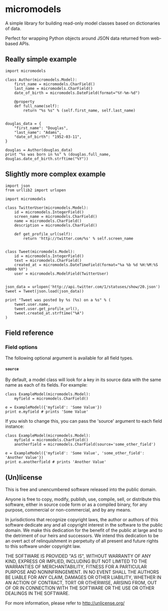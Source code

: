 # micromodels

A simple library for building read-only model classes based on dictionaries of data.

Perfect for wrapping Python objects around JSON data returned from web-based APIs.

## Really simple example

    import micromodels

    class Author(micromodels.Model):
        first_name = micromodels.CharField()
        last_name = micromodels.CharField()
        date_of_birth = micromodels.DateField(format="%Y-%m-%d")

        @property
        def full_name(self):
            return "%s %s" % (self.first_name, self.last_name)


    douglas_data = {
        "first_name": "Douglas",
        "last_name": "Adams",
        "date_of_birth": "1952-03-11",
    }

    douglas = Author(douglas_data)
    print "%s was born in %s" % (douglas.full_name, douglas.date_of_birth.strftime("%Y"))

## Slightly more complex example

    import json
    from urllib2 import urlopen

    import micromodels

    class TwitterUser(micromodels.Model):
        id = micromodels.IntegerField()
        screen_name = micromodels.CharField()
        name = micromodels.CharField()
        description = micromodels.CharField()

        def get_profile_url(self):
            return 'http://twitter.com/%s' % self.screen_name


    class Tweet(micromodels.Model):
        id = micromodels.IntegerField()
        text = micromodels.CharField()
        created_at = micromodels.DateTimeField(format="%a %b %d %H:%M:%S +0000 %Y")
        user = micromodels.ModelField(TwitterUser)


    json_data = urlopen('http://api.twitter.com/1/statuses/show/20.json')
    tweet = Tweet(json.load(json_data))

    print "Tweet was posted by %s (%s) on a %s" % (
        tweet.user.name,
        tweet.user.get_profile_url(),
        tweet.created_at.strftime("%A")
    )


## Field reference

### Field options

The following optional argument is available for all field types.

#### `source`

By default, a model class will look for a key in its source data with the same name as each of its fields. For example:

    class ExampleModel(micromodels.Model):
        myfield = micromodels.CharField()

    e = ExampleModel({'myfield': 'Some Value'})
    print e.myfield # prints 'Some Value'

If you wish to change this, you can pass the 'source' argument to each field instance:

    class ExampleModel(micromodels.Model):
        myfield = micromodels.CharField()
        anotherfield = micromodels.CharField(source='some_other_field')

    e = ExampleModel({'myfield': 'Some Value', 'some_other_field': 'Another Value'})
    print e.anotherfield # prints 'Another Value'


## (Un)license

This is free and unencumbered software released into the public domain.

Anyone is free to copy, modify, publish, use, compile, sell, or distribute this software, either in source code form or as a compiled binary, for any purpose, commercial or non-commercial, and by any means.

In jurisdictions that recognize copyright laws, the author or authors of this software dedicate any and all copyright interest in the software to the public domain. We make this dedication for the benefit of the public at large and to the detriment of our heirs and successors. We intend this dedication to be an overt act of relinquishment in perpetuity of all present and future rights to this software under copyright law.

THE SOFTWARE IS PROVIDED "AS IS", WITHOUT WARRANTY OF ANY KIND, EXPRESS OR IMPLIED, INCLUDING BUT NOT LIMITED TO THE WARRANTIES OF MERCHANTABILITY, FITNESS FOR A PARTICULAR PURPOSE AND NONINFRINGEMENT. IN NO EVENT SHALL THE AUTHORS BE LIABLE FOR ANY CLAIM, DAMAGES OR OTHER LIABILITY, WHETHER IN AN ACTION OF CONTRACT, TORT OR OTHERWISE, ARISING FROM, OUT OF OR IN CONNECTION WITH THE SOFTWARE OR THE USE OR OTHER DEALINGS IN THE SOFTWARE.

For more information, please refer to <http://unlicense.org/>
